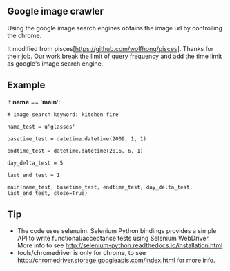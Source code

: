 
## Google image crawler 
Using the google image search engines obtains the image url by controlling the chrome.

It modified from pisces[https://github.com/wolfhong/pisces]. Thanks for their job. Our work break the limit of query frequency and add the time limit as google's image search engine.


## Example


if __name__ == '__main__':

    # image search keyword: kitchen fire

    name_test = u'glasses'

    basetime_test = datetime.datetime(2009, 1, 1)

    endtime_test = datetime.datetime(2016, 6, 1)

    day_delta_test = 5

    last_end_test = 1

    main(name_test, basetime_test, endtime_test, day_delta_test, last_end_test, close=True)




## Tip
- The code uses selenuim. Selenium Python bindings provides a simple API to write functional/acceptance tests using Selenium WebDriver. More info to see http://selenium-python.readthedocs.io/installation.html
- tools/chromedriver is only for chrome, to see http://chromedriver.storage.googleapis.com/index.html for more info.

